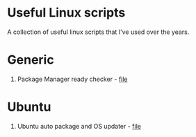 # Useful Linux scripts
A collection of useful linux scripts that I've used over the years.

# Generic
1. Package Manager ready checker - [file](generic/pkg-mgr-ready-check.sh)

# Ubuntu
1. Ubuntu auto package and OS updater - [file](ubuntu/auto-os-update.sh)